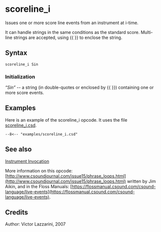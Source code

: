 <!--
id:scoreline_i
category:Instrument Control:Invocation
-->
# scoreline_i
Issues one or more score line events from an instrument at i-time.

It can handle strings in the same conditions as the standard score. Multi-line strings are accepted, using {{  }} to enclose the string.

## Syntax
``` csound-orc
scoreline_i Sin
```

### Initialization

_&#8220;Sin&#8221;_ --  a string (in double-quotes or enclosed by {{ }}) containing one or more score events.

## Examples

Here is an example of the scoreline_i opcode. It uses the file [scoreline_i.csd](../../examples/scoreline_i.csd).

``` csound-csd title="Example of the scoreline_i opcode." linenums="1"
--8<-- "examples/scoreline_i.csd"
```

## See also

[Instrument Invocation](../../control/invocat)

More information on this opcode: [http://www.csoundjournal.com/issue15/phrase_loops.html](http://www.csoundjournal.com/issue15/phrase_loops.html) written by Jim Aikin, and in the Floss Manuals: [https://flossmanual.csound.com/csound-language/live-events](https://flossmanual.csound.com/csound-language/live-events).

## Credits

Author: Victor Lazzarini, 2007
